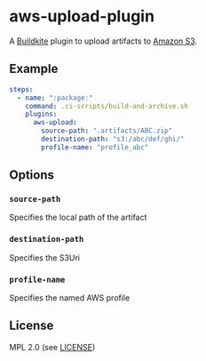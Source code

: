 # aws-upload-plugin

A [Buildkite](https://buildkite.com/) plugin to upload artifacts to [Amazon S3](https://aws.amazon.com/s3/).

## Example

```yml
steps:
  - name: ":package:"
    command: .ci-scripts/build-and-archive.sh
    plugins:
      aws-upload:
        source-path: ".artifacts/ABC.zip"
        destination-path: "s3:/abc/def/ghi/"
        profile-name: "profile_abc"
```

## Options

### `source-path`

Specifies the local path of the artifact

### `destination-path`

Specifies the S3Uri

### `profile-name`

Specifies the named AWS profile

## License

MPL 2.0 (see [LICENSE](LICENSE))